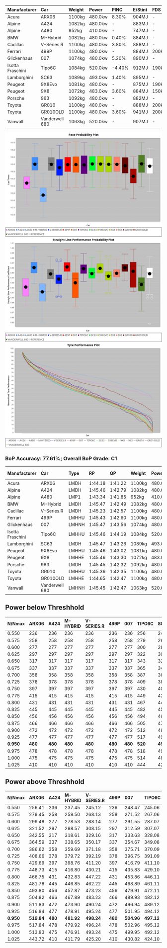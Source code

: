 | Manufacturer     | Car            | Weight | Power   | PINC    | E/Stint | FDS     |
|:-|:-|:-|:-|:-|:-|:-|
| Acura            | ARX06          | 1100kg | 480.0kw | 8.30%   | 904MJ   |    -    |
| Alpine           | A424           | 1082kg | 480.0kw |    -    | 883MJ   |    -    |
| Alpine           | A480           | 952kg  | 410.0kw |    -    | 747MJ   |    -    |
| BMW              | M-Hybrid       | 1082kg | 480.0kw | 0.40%   | 884MJ   |    -    |
| Cadillac         | V-Series.R     | 1100kg | 480.0kw | 3.80%   | 888MJ   |    -    |
| Ferrari          | 499P           | 1100kg | 480.0kw |    -    | 884MJ   | 200kph  |
| Glickenhaus      | 007            | 1074kg | 480.0kw | 5.20%   | 890MJ   |    -    |
| Isotta Fraschini | Tipo6C         | 1084kg | 520.0kw | -4.40%  | 912MJ   | 190kph  |
| Lamborghini      | SC63           | 1089kg | 493.0kw | 1.40%   | 895MJ   |    -    |
| Peugeot          | 9X8Evo         | 1081kg | 480.0kw |    -    | 875MJ   | 190kph  |
| Peugeot          | 9X8            | 1072kg | 483.0kw | 3.60%   | 884MJ   | 150kph  |
| Porsche          | 963            | 1092kg | 480.0kw |    -    | 882MJ   |    -    |
| Toyota           | GR010          | 1100kg | 480.0kw |    -    | 888MJ   | 200kph  |
| Toyota           | GR010OLD       | 1100kg | 480.0kw | 3.60%   | 941MJ   | 200kph  |
| Vanwall          | Vanderwell 680 | 1063kg | 520.0kw |    -    | 907MJ   |    -    |

![PACECHART](./IMG/AUTO.png)
![STRAIGHTLINEPERFORMANCECHART](./IMG/AUTO_sp.png)
![TYREPERFORMANCECHART](./IMG/AUTO_tw.png)

### BoP Accuracy: 77.61%; Overall BoP Grade: C1
| Manufacturer     | Car            | Type  | RP      | QP      | Weight | Power¹  | Threshhold | PINC    | Power²   | E/Stint | AVG Vmax  | FDS     | RDLC | L/Stint | BOP-Grade | Model Accuracy | Model Points | Match%  | SimDiff |
|:-|:-|:-|:-|:-|:-|:-|:-|:-|:-|:-|:-|:-|:-|:-|:-|:-|:-|:-|:-|
| Acura            | ARX06          | LMDH  | 1:44.18 | 1:41.22 | 1100kg | 480.0kw | 250.0kph   | 8.30%   | 519.80kw |  904MJ  | 283.44kph |    -    | 0.97 | 33      | -Ω1       | 100.00%        | 996          | 36.59%  | #       |
| Alpine           | A424           | LMDH  | 1:45.46 | 1:42.79 | 1082kg | 480.0kw | 250.0kph   |    -    | 480.00kw |  883MJ  | 287.11kph |    -    | 0.97 | 33      | +B2       | 100.00%        | 946          | 83.31%  | -0.04   |
| Alpine           | A480           | LMP1  | 1:43.34 | 1:41.85 |  952kg | 410.0kw | 250.0kph   |    -    | 410.00kw |  747MJ  | 279.89kph |    -    | 0.98 | 30      | -Ω1       | 97.08%         | 1727         | 8.98%   | #       |
| BMW              | M-Hybrid       | LMDH  | 1:45.47 | 1:42.49 | 1082kg | 480.0kw | 250.0kph   | 0.40%   | 481.90kw |  884MJ  | 285.33kph |    -    | 0.98 | 33      | ~A1       | 100.00%        | 1998         | 98.96%  | +0.08   |
| Cadillac         | V-Series.R     | LMDH  | 1:45.23 | 1:42.57 | 1100kg | 480.0kw | 250.0kph   | 3.80%   | 498.20kw |  888MJ  | 284.01kph |    -    | 0.97 | 33      | +A2       | 98.11%         | 3991         | 92.16%  | +0.44   |
| Ferrari          | 499P           | LMHHU | 1:45.43 | 1:42.60 | 1100kg | 480.0kw | 250.0kph   |    -    | 480.00kw |  884MJ  | 286.48kph | 200kph  | 0.99 | 33      | +B1       | 98.72%         | 4180         | 86.84%  | -0.07   |
| Glickenhaus      | 007            | LMHNH | 1:45.47 | 1:43.56 | 1074kg | 480.0kw | 250.0kph   | 5.20%   | 505.00kw |  890MJ  | 284.85kph |    -    | 0.92 | 33      | +B2       | 94.07%         | 2174         | 80.04%  | #       |
| Isotta Fraschini | Tipo6C         | LMHHU | 1:45.46 | 1:44.19 | 1084kg | 520.0kw | 250.0kph   | -4.40%  | 497.10kw |  912MJ  | 289.14kph | 190kph  | 1.02 | 33      | +D2       | 97.73%         | 129          | 62.04%  | +0.38   |
| Lamborghini      | SC63           | LMDH  | 1:45.47 | 1:43.26 | 1089kg | 493.0kw | 250.0kph   | 1.40%   | 499.90kw |  895MJ  | 286.85kph |    -    | 1.00 | 33      | +B1       | 100.00%        | 784          | 86.79%  | +0.10   |
| Peugeot          | 9X8Evo         | LMHHU | 1:45.46 | 1:43.02 | 1081kg | 480.0kw | 250.0kph   |    -    | 480.00kw |  875MJ  | 286.92kph | 190kph  | 0.97 | 33      | +B2       | 100.00%        | 636          | 84.37%  | #       |
| Peugeot          | 9X8            | LMHHE | 1:45.46 | 1:43.30 | 1072kg | 483.0kw | 250.0kph   | 3.60%   | 500.40kw |  884MJ  | 285.92kph | 150kph  | 0.99 | 33      | +B2       | 99.28%         | 4250         | 84.31%  | +0.28   |
| Porsche          | 963            | LMDH  | 1:45.45 | 1:42.32 | 1092kg | 480.0kw | 250.0kph   |    -    | 480.00kw |  882MJ  | 284.91kph |    -    | 0.97 | 33      | ~A1       | 99.91%         | 11713        | 100.00% | +0.04   |
| Toyota           | GR010          | LMHHU | 1:45.36 | 1:42.35 | 1100kg | 480.0kw | 250.0kph   |    -    | 480.00kw |  888MJ  | 286.10kph | 200kph  | 0.99 | 33      | +A2       | 99.90%         | 3123         | 90.85%  | +0.10   |
| Toyota           | GR010OLD       | LMHHE | 1:44.65 | 1:42.47 | 1100kg | 480.0kw | 250.0kph   | 3.60%   | 497.30kw |  941MJ  | 286.51kph | 200kph  | 1.00 | 33      | -C2       | 100.00%        | 730          | 71.82%  | #       |
| Vanwall          | Vanderwell 680 | LMHNH | 1:45.45 | 1:42.47 | 1063kg | 520.0kw | 0.0kph     |    -    | 520.00kw |  907MJ  | 286.94kph |    -    | 0.98 | 33      | ~A1       | 95.99%         | 527          | 97.12%  | #       |

## Power below Threshhold
| N/Nmax    | ARX06   | A424    | M-HYBRID | V-SERIES.R | 499P    | 007     | TIPO6C  | SC63    | 9X8EVO  | 9X8     | 963     | GR010   | GR010OLD | VANDERWELL 680 | ​     | RPM      | A480    |
|:-|:-|:-|:-|:-|:-|:-|:-|:-|:-|:-|:-|:-|:-|:-|:-|:-|:-|
|  0.550    |  236    |  236    |  236     |  236       |  236    |  236    |  256    |  243    |  236    |  238    |  236    |  236    |  236     |  256           |  ​    |   --     |   -     |
|  0.575    |  258    |  258    |  258     |  258       |  258    |  258    |  279    |  265    |  258    |  260    |  258    |  258    |  258     |  279           |  ​    |   --     |   -     |
|  0.600    |  277    |  277    |  277     |  277       |  277    |  277    |  300    |  285    |  277    |  279    |  277    |  277    |  277     |  300           |  ​    |   --     |   -     |
|  0.625    |  297    |  297    |  297     |  297       |  297    |  297    |  322    |  305    |  297    |  299    |  297    |  297    |  297     |  322           |  ​    |   --     |   -     |
|  0.650    |  317    |  317    |  317     |  317       |  317    |  317    |  343    |  325    |  317    |  319    |  317    |  317    |  317     |  343           |  ​    |   --     |   -     |
|  0.675    |  337    |  337    |  337     |  337       |  337    |  337    |  365    |  346    |  337    |  339    |  337    |  337    |  337     |  365           |  ​    |   --     |   -     |
|  0.700    |  358    |  358    |  358     |  358       |  358    |  358    |  387    |  367    |  358    |  360    |  358    |  358    |  358     |  387           |  ​    |   --     |   -     |
|  0.725    |  378    |  378    |  378     |  378       |  378    |  378    |  409    |  388    |  378    |  380    |  378    |  378    |  378     |  409           |  ​    |   --     |   -     |
|  0.750    |  397    |  397    |  397     |  397       |  397    |  397    |  430    |  407    |  397    |  399    |  397    |  397    |  397     |  430           |  ​    |   --     |   -     |
|  0.775    |  415    |  415    |  415     |  415       |  415    |  415    |  449    |  426    |  415    |  418    |  415    |  415    |  415     |  449           |  ​    |  5000    |  241    |
|  0.800    |  431    |  431    |  431     |  431       |  431    |  431    |  467    |  443    |  431    |  434    |  431    |  431    |  431     |  467           |  ​    |  5500    |  284    |
|  0.825    |  445    |  445    |  445     |  445       |  445    |  445    |  482    |  457    |  445    |  448    |  445    |  445    |  445     |  482           |  ​    |  6000    |  318    |
|  0.850    |  456    |  456    |  456     |  456       |  456    |  456    |  494    |  468    |  456    |  459    |  456    |  456    |  456     |  494           |  ​    |  6500    |  359    |
|  0.875    |  466    |  466    |  466     |  466       |  466    |  466    |  505    |  478    |  466    |  469    |  466    |  466    |  466     |  505           |  ​    |  7000    |  401    |
|  0.900    |  472    |  472    |  472     |  472       |  472    |  472    |  512    |  485    |  472    |  475    |  472    |  472    |  472     |  512           |  ​    |  7500    |  411    |
|  0.925    |  477    |  477    |  477     |  477       |  477    |  477    |  517    |  490    |  477    |  480    |  477    |  477    |  477     |  517           |  ​    |  8000    |  407    |
| **0.950** | **480** | **480** | **480**  | **480**    | **480** | **480** | **520** | **493** | **480** | **483** | **480** | **480** | **480**  | **520**        | **​** | **8500** | **410** |
|  0.975    |  478    |  478    |  478     |  478       |  478    |  478    |  518    |  491    |  478    |  481    |  478    |  478    |  478     |  518           |  ​    |  9000    |  205    |
|  1.000    |  475    |  475    |  475     |  475       |  475    |  475    |  514    |  488    |  475    |  478    |  475    |  475    |  475     |  514           |  ​    |   --     |   -     |
|  1.025    |  410    |  410    |  410     |  410       |  410    |  410    |  444    |  421    |  410    |  413    |  410    |  410    |  410     |  444           |  ​    |   --     |   -     |

## Power above Threshhold
| N/Nmax    | ARX06      | A424    | M-HYBRID   | V-SERIES.R | 499P    | 007        | TIPO6C     | SC63       | 9X8EVO  | 9X8        | 963     | GR010   | GR010OLD   | VANDERWELL 680 | ​     | RPM      | A480    |
|:-|:-|:-|:-|:-|:-|:-|:-|:-|:-|:-|:-|:-|:-|:-|:-|:-|:-|
|  0.550    |  256.41    |  236    |  237.45    |  245.12    |  236    |  248.47    |  245.06    |  246.44    |  236    |  246.19    |  236    |  236    |  245.14    |  256           |  ​    |   --     |   -     |
|  0.575    |  279.45    |  258    |  259.50    |  268.13    |  258    |  271.52    |  267.06    |  268.48    |  258    |  269.21    |  258    |  258    |  267.15    |  279           |  ​    |   --     |   -     |
|  0.600    |  299.48    |  277    |  278.53    |  288.14    |  277    |  291.55    |  287.07    |  288.52    |  277    |  289.22    |  277    |  277    |  287.16    |  300           |  ​    |   --     |   -     |
|  0.625    |  321.52    |  297    |  298.57    |  308.15    |  297    |  312.59    |  307.07    |  308.56    |  297    |  309.24    |  297    |  297    |  307.17    |  322           |  ​    |   --     |   -     |
|  0.650    |  342.55    |  317    |  318.61    |  329.16    |  317    |  333.63    |  328.08    |  329.59    |  317    |  330.26    |  317    |  317    |  328.18    |  343           |  ​    |   --     |   -     |
|  0.675    |  364.59    |  337    |  338.65    |  350.17    |  337    |  354.67    |  349.08    |  350.63    |  337    |  351.27    |  337    |  337    |  349.20    |  365           |  ​    |   --     |   -     |
|  0.700    |  386.62    |  358    |  359.69    |  371.18    |  358    |  375.71    |  370.09    |  371.67    |  358    |  372.29    |  358    |  358    |  370.21    |  387           |  ​    |   --     |   -     |
|  0.725    |  408.66    |  378    |  379.72    |  392.19    |  378    |  396.75    |  391.09    |  392.71    |  378    |  393.30    |  378    |  378    |  391.22    |  409           |  ​    |   --     |   -     |
|  0.750    |  429.69    |  397    |  398.76    |  411.20    |  397    |  416.79    |  411.10    |  412.74    |  397    |  413.32    |  397    |  397    |  411.23    |  430           |  ​    |   --     |   -     |
|  0.775    |  448.73    |  415    |  416.80    |  430.21    |  415    |  435.83    |  429.10    |  431.78    |  415    |  432.34    |  415    |  415    |  429.24    |  449           |  ​    |  5000    |  241    |
|  0.800    |  466.75    |  431    |  432.83    |  447.22    |  431    |  453.86    |  446.11    |  448.81    |  431    |  449.35    |  431    |  431    |  446.25    |  467           |  ​    |  5500    |  284    |
|  0.825    |  481.78    |  445    |  446.85    |  462.22    |  445    |  468.89    |  461.11    |  463.84    |  445    |  464.36    |  445    |  445    |  461.26    |  482           |  ​    |  6000    |  318    |
|  0.850    |  493.80    |  456    |  457.87    |  473.23    |  456    |  479.91    |  472.11    |  474.86    |  456    |  475.37    |  456    |  456    |  472.27    |  494           |  ​    |  6500    |  359    |
|  0.875    |  504.82    |  466    |  467.89    |  483.23    |  466    |  489.93    |  482.12    |  484.87    |  466    |  485.38    |  466    |  466    |  482.27    |  505           |  ​    |  7000    |  401    |
|  0.900    |  511.83    |  472    |  473.90    |  490.24    |  472    |  496.94    |  489.12    |  491.89    |  472    |  492.38    |  472    |  472    |  489.28    |  512           |  ​    |  7500    |  411    |
|  0.925    |  516.84    |  477    |  478.91    |  495.24    |  477    |  501.95    |  494.12    |  496.90    |  477    |  497.39    |  477    |  477    |  494.28    |  517           |  ​    |  8000    |  407    |
| **0.950** | **519.84** | **480** | **481.92** | **498.24** | **480** | **504.96** | **497.12** | **499.90** | **480** | **500.39** | **480** | **480** | **497.28** | **520**        | **​** | **8500** | **410** |
|  0.975    |  517.84    |  478    |  479.92    |  496.24    |  478    |  502.96    |  495.12    |  497.90    |  478    |  498.39    |  478    |  478    |  495.28    |  518           |  ​    |  9000    |  205    |
|  1.000    |  513.83    |  475    |  476.91    |  493.24    |  475    |  499.95    |  492.12    |  494.89    |  475    |  495.38    |  475    |  475    |  492.28    |  514           |  ​    |   --     |   -     |
|  1.025    |  443.72    |  410    |  411.79    |  425.20    |  410    |  430.82    |  424.10    |  426.77    |  410    |  427.33    |  410    |  410    |  424.24    |  444           |  ​    |   --     |   -     |
